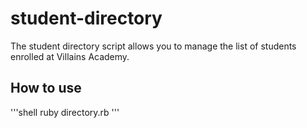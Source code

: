 # student-directory #

The student directory script allows you to manage the list of students enrolled at Villains Academy.

## How to use ##

'''shell
ruby directory.rb
'''